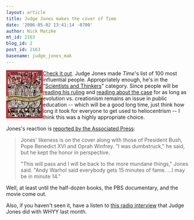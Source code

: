 ```yaml
---
layout: article
title: Judge Jones makes the cover of Time
date: '2006-05-02 13:41:14 -0700'
author: Nick Matzke
mt_id: 2163
blog_id: 2
post_id: 2163
basename: judge_jones_mak
---
```

[<img src="/uploads/2006/2006-05-02_Time_John_Jones_100_people_cover-thumb.jpg" alt="2006-05-02_Time_John_Jones_100_people_cover.jpg" width="100" height="131" style="float:left;" />](/uploads/2006/2006-05-02_Time_John_Jones_100_people_cover.jpg)[Check it out](http://www.time.com/time/magazine/article/0,9171,1187265,00.html).  Judge Jones made _Time_'s list of 100 most influential people. Appropriately enough, he's in the "[Scientists and Thinkers](http://www.time.com/time/2006/time100/)" category.  Since people will be [reading his ruling](http://www.talkorigins.org/faqs/dover/kitzmiller_v_dover.html) and [reading about the case](http://www2.ncseweb.org/wp/?page_id=5) for as long as evolution vs. creationism remains an issue in public education -- which will be a good long time, just think how long it took for everyone to get used to heliocentrism -- I think this was a highly appropriate choice.

Jones's reaction is [reported by the Associated Press](http://www.centredaily.com/mld/centredaily/news/14480518.htm):

> Jones' likeness is on the cover along with those of President Bush, Pope Benedict XVI and Oprah Winfrey. "I was dumbstruck," he said, but he kept the honor in perspective.
> 
> "This will pass and I will be back to the more mundane things," Jones said. "Andy Warhol said everybody gets 15 minutes of fame. ...I may be in minute 14."

Well, at least until the half-dozen books, the PBS documentary, and the movie come out.

Also, if you haven't seen it, have a listen to [this radio interview](http://www.princeton.edu/~pfmurphy/2006/03/judge-john-e_114308788705741338.html) that Judge Jones did with WHYY last month.
